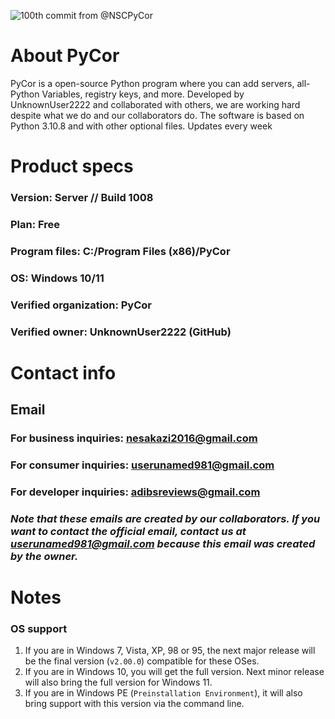
![100th commit from @NSCPyCor](https://cdn.glitch.global/3139e343-d2eb-4303-adf0-30d4dd20cfc9/5944e70c-b2e6-42e0-b3d5-8d62b857cdb7.image.png?v=1666344573490)
# About PyCor
PyCor is a open-source Python program where you can add servers, all-Python Variables, registry keys, and more.
Developed by UnknownUser2222 and collaborated with others, we are working hard despite what we do and our collaborators do.
The software is based on Python 3.10.8 and with other optional files.
Updates every week

# Product specs
### Version: Server // Build 1008
### Plan: Free
### Program files: C:/Program Files (x86)/PyCor
### OS: Windows 10/11
### Verified organization: PyCor
### Verified owner: UnknownUser2222 (GitHub)

# Contact info
## Email
### For business inquiries: nesakazi2016@gmail.com
### For consumer inquiries: userunamed981@gmail.com
### For developer inquiries: adibsreviews@gmail.com
### ***Note that these emails are created by our collaborators. If you want to contact the official email, contact us at userunamed981@gmail.com because this email was created by the owner.***

# Notes
### OS support
1. If you are in Windows 7, Vista, XP, 98 or 95, the next major release will be the final version (`v2.00.0`) compatible for these OSes.
2. If you are in Windows 10, you will get the full version. Next minor release will also bring the full version for Windows 11.
3. If you are in Windows PE (`Preinstallation Environment`), it will also bring support with this version via the command line.
